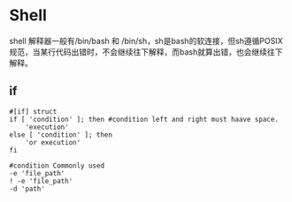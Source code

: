 # Shell

shell 解释器一般有/bin/bash 和 /bin/sh，sh是bash的软连接，但sh遵循POSIX规范，当某行代码出错时，不会继续往下解释，而bash就算出错，也会继续往下解释。

## if

```
#[if] struct
if [ 'condition' ]; then #condition left and right must haave space.
	'execution'
else [ 'condition' ]; then
	'or execution'
fi

#condition Commonly used
-e 'file_path'
! -e 'file_path'
-d 'path'

```

